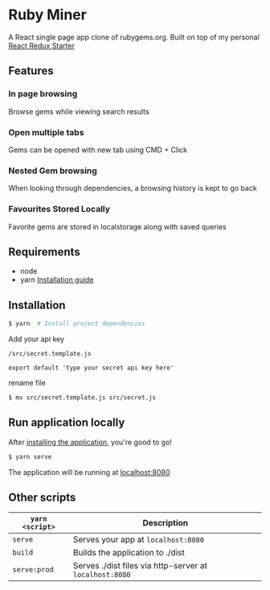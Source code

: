 # Ruby Miner

A React single page app clone of rubygems.org. Built on top of my personal [React Redux Starter](https://github.com/spbsamuel/react-redux-starter)

## Features

### In page browsing
Browse gems while viewing search results

### Open multiple tabs
Gems can be opened with new tab using CMD + Click

### Nested Gem browsing
When looking through dependencies, a browsing history is kept to go back

### Favourites Stored Locally
Favorite gems are stored in localstorage along with saved queries

## Requirements
* node
* yarn [Installation guide](https://yarnpkg.com/lang/en/docs/install/)


## Installation

```bash
$ yarn  # Install project dependencies
```

Add your api key

`/src/secret.template.js` 

```
export default 'type your secret api key here'
```
rename file
```bash
$ mv src/secret.template.js src/secret.js
```

## Run application locally

After [installing the  application](#installation), you're good to go!

```bash
$ yarn serve
```

The application will be running at [localhost:8080](http://localhost:8080)

## Other scripts

|`yarn <script>`    |Description|
|-------------------|-----------|
|`serve`            |Serves your app at `localhost:8080`|
|`build`            |Builds the application to ./dist|
|`serve:prod`       |Serves ./dist files via http-server at `localhost:8080`|